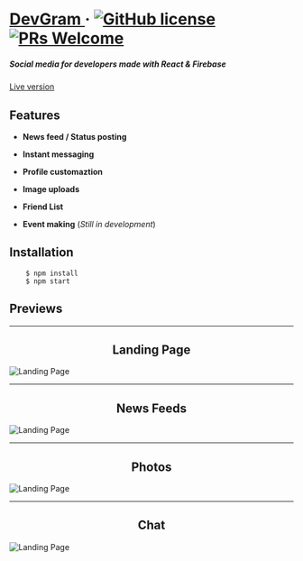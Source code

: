 # [DevGram ](https://devgram.netlify.com/) &middot; [![GitHub license](https://img.shields.io/badge/license-MIT-blue.svg)](https://opensource.org/licenses/MIT) [![PRs Welcome](https://img.shields.io/badge/PRs-welcome-brightgreen.svg)](https://github.com/dejvid98/Dev-Gram/pulls)

##### _Social media for developers made with React & Firebase_



[Live version](https://devgram.netlify.com/)

## Features


- **News feed / Status posting**

- **Instant messaging**

- **Profile customaztion**

- **Image uploads**

- **Friend List**

- **Event making** (_Still in development_)

## Installation


```
    $ npm install
    $ npm start
```

## Previews

---

<center> <h2>Landing Page</h2> </center>

![Landing Page](https://i.imgur.com/rnhOvWL.png)

---

<center> <h2>News Feeds</h2> </center>

![Landing Page](https://i.imgur.com/hsi08XF.png)

---

<center> <h2>Photos</h2> </center>

![Landing Page](https://i.imgur.com/5J933Uz.png)

---

<center> <h2>Chat </h2> </center>

![Landing Page](https://i.imgur.com/xn55k3S.png)
